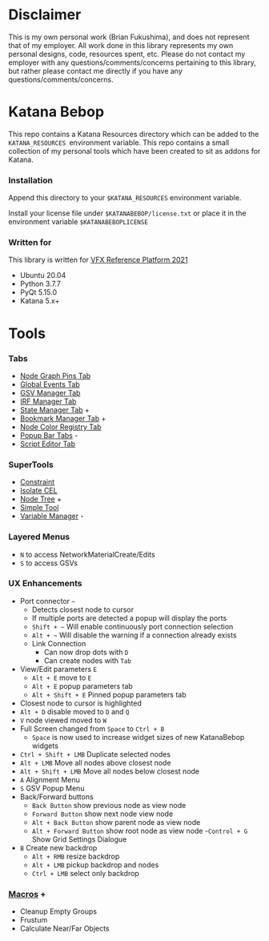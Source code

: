 # Disclaimer
This is my own personal work (Brian Fukushima), and does not represent that of my employer.  All
work done in this library represents my own personal designs, code, resources spent, etc.
Please do not contact my employer with any questions/comments/concerns pertaining to this
library, but rather please contact me directly if you have any questions/comments/concerns.

# Katana Bebop
This repo contains a Katana Resources directory which can be added to the `KATANA_RESOURCES `environment variable.
This repo contains a small collection of my personal tools which have been created to sit as addons for Katana.


### Installation
Append this directory to your `$KATANA_RESOURCES` environment variable.

Install your license file under `$KATANABEBOP/license.txt` or place it in the environment variable `$KATANABEBOPLICENSE`

### Written for
This library is written for [VFX Reference Platform 2021](https://vfxplatform.com/)
  * Ubuntu 20.04
  * Python 3.7.7
  * PyQt 5.15.0
  * Katana 5.x+
  
# Tools
### Tabs
- [Node Graph Pins Tab](Tabs/DesiredStuffTab/README.md)
- [Global Events Tab](MultiTools/GlobalEventsTab/README.md)
- [GSV Manager Tab](MultiTools/StateManagerTabs/GSVManagerTab/README.md)
- [IRF Manager Tab](MultiTools/StateManagerTabs/IRFManagerTab/README.md)
- [State Manager Tab](MultiTools/StateManagerTabs/README.md) +
- [Bookmark Manager Tab](MultiTools/StateManagerTabs/BookmarkManagerTab/README.md) +
- [Node Color Registry Tab](MultiTools/NodeColorRegistryTab/README.md)
- [Popup Bar Tabs](Tabs/PopupBar/README.md) -
- [Script Editor Tab](MultiTools/ScriptEditorTab/README.md)

### SuperTools
- [Constraint](SuperTools/Constraint/README.md)
- [Isolate CEL](SuperTools/IsolateCEL/README.md)
- [Node Tree](SuperTools/NodeTree/README.md) +
- [Simple Tool](MultiTools/SimpleTool/README.md)
- [Variable Manager](MultiTools/VariableManager/README.md) -

### Layered Menus
- `N` to access NetworkMaterialCreate/Edits
- `S` to access GSVs

### UX Enhancements
- Port connector `~` 
  - Detects closest node to cursor
  - If multiple ports are detected a popup will display the ports
  - `Shift + ~` Will enable continuously port connection selection <br>
  - `Alt + ~` Will disable the warning if a connection already exists
  - Link Connection
    - Can now drop dots with `D`
    - Can create nodes with `Tab`
- View/Edit parameters `E`
  - `Alt + E` move to `E`
  - `Alt + E` popup parameters tab
  - `Alt + Shift + E` Pinned popup parameters tab
- Closest node to cursor is highlighted
- `Alt + D` disable moved to `D` and `Q`
- `V` node viewed moved to `W`
- Full Screen changed from `Space` to `Ctrl + B`
  - `Space` is now used to increase widget sizes of new KatanaBebop widgets
- `Ctrl + Shift + LMB` Duplicate selected nodes
- `Alt + LMB` Move all nodes above closest node
- `Alt + Shift + LMB` Move all nodes below closest node
- `A` Alignment Menu
- `S` GSV Popup Menu
- Back/Forward buttons
  - `Back Button` show previous node as view node
  - `Forward Button` show next node view node
  - `Alt + Back Button` show parent node as view node
  - `Alt + Forward Button` show root node as view node
-`Control + G` Show  Grid Settings Dialogue
- `B` Create new backdrop
  - `Alt + RMB` resize backdrop
  - `Alt + LMB` pickup backdrop and nodes
  - `Ctrl + LMB` select only backdrop
  
### [Macros](Macros/README.md) +
- Cleanup Empty Groups
- Frustum
- Calculate Near/Far Objects
